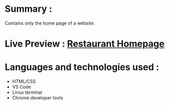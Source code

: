 # Summary :
Contains only the home page of a website.

# Live Preview : [Restaurant Homepage](https://bluelordd.github.io/restaurant-homepage/)

# Languages and technologies used :
* HTML/CSS
* VS Code
* Linux terminal
* Chrome developer tools
